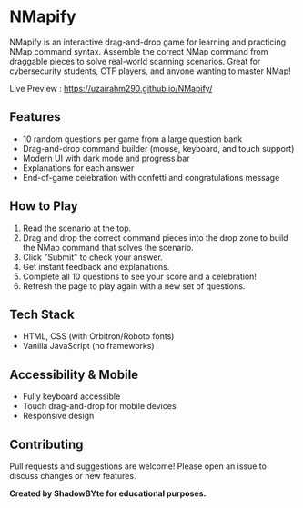 # NMapify

NMapify is an interactive drag-and-drop game for learning and practicing NMap command syntax. Assemble the correct NMap command from draggable pieces to solve real-world scanning scenarios. Great for cybersecurity students, CTF players, and anyone wanting to master NMap!

Live Preview : https://uzairahm290.github.io/NMapify/

## Features
- 10 random questions per game from a large question bank
- Drag-and-drop command builder (mouse, keyboard, and touch support)
- Modern UI with dark mode and progress bar
- Explanations for each answer
- End-of-game celebration with confetti and congratulations message

## How to Play
1. Read the scenario at the top.
2. Drag and drop the correct command pieces into the drop zone to build the NMap command that solves the scenario.
3. Click "Submit" to check your answer.
4. Get instant feedback and explanations.
5. Complete all 10 questions to see your score and a celebration!
6. Refresh the page to play again with a new set of questions.

## Tech Stack
- HTML, CSS (with Orbitron/Roboto fonts)
- Vanilla JavaScript (no frameworks)

## Accessibility & Mobile
- Fully keyboard accessible
- Touch drag-and-drop for mobile devices
- Responsive design

## Contributing
Pull requests and suggestions are welcome! Please open an issue to discuss changes or new features.

**Created by ShadowBYte for educational purposes.** 
